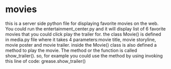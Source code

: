 # movies
this is a server side python file for displaying favorite movies on the web. You could run the entertainment_center.py and
it will display list of 6 favorite movies that you could click play the trailer for.
the class Movie() is defined in media.py file where it takes 4 parameters:movie title, movie storyline, movie poster and movie trailer.
inside the Movie() class is also defined a method to play the movie. The method or the function is called show_trailer().
so, for example you could use the method by using invoking this line of code: grease.show_trailer()
